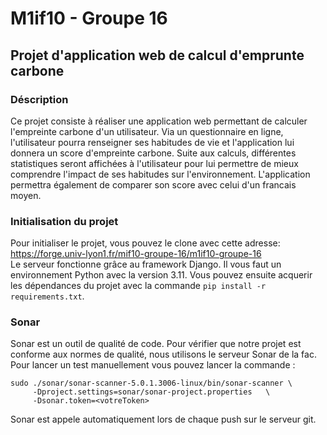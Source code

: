 # M1if10 - Groupe 16
## Projet d'application web de calcul d'emprunte carbone
### Déscription
Ce projet consiste à réaliser une application web permettant de calculer l'empreinte carbone d'un utilisateur. Via un questionnaire en ligne, l'utilisateur pourra renseigner ses habitudes de vie et l'application lui donnera un score d'empreinte carbone. Suite aux calculs, différentes statistiques seront affichées à l'utilisateur pour lui permettre de mieux comprendre l'impact de ses habitudes sur l'environnement. L'application permettra également de comparer son score avec celui d'un francais moyen.

### Initialisation du projet
Pour initialiser le projet, vous pouvez le clone avec cette adresse: https://forge.univ-lyon1.fr/mif10-groupe-16/m1if10-groupe-16  
Le serveur fonctionne grâce au framework Django. Il vous faut un environnement Python avec la version 3.11. Vous pouvez ensuite acquerir les dépendances du projet avec la commande `pip install -r requirements.txt`. 

### Sonar
Sonar est un outil de qualité de code. Pour vérifier que notre projet est conforme aux normes de qualité, nous utilisons le serveur Sonar de la fac.
Pour lancer un test manuellement vous pouvez lancer la commande :
```shell
sudo ./sonar/sonar-scanner-5.0.1.3006-linux/bin/sonar-scanner \
     -Dproject.settings=sonar/sonar-project.properties   \
     -Dsonar.token=<votreToken>
```
Sonar est appele automatiquement lors de chaque push sur le serveur git.
